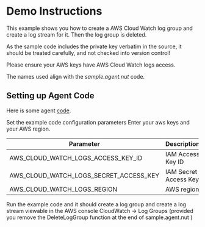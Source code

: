 # Demo Instructions

This example shows you how to create a AWS Cloud Watch log group and create a log stream for it. Then the log group is deleted.

As the sample code includes the private key verbatim in the source, it should be treated carefully, and not checked into version control!


Please ensure your AWS keys have AWS Cloud Watch logs access.

The names used align with the *sample.agent.nut* code.

## Setting up Agent Code

Here is some agent [code](sample.agent.nut).

Set the example code configuration parameters Enter your aws keys and your AWS region.

Parameter             			 		| Description
--------------------------------------- | -----------
AWS_CLOUD_WATCH_LOGS_ACCESS_KEY_ID		| IAM Access Key ID
AWS_CLOUD_WATCH_LOGS_SECRET_ACCESS_KEY	| IAM Secret Access Key
AWS_CLOUD_WATCH_LOGS_REGION				| AWS region

Run the example code and it should create a log group and create a log stream viewable in the AWS console CloudWatch -> Log Groups (provided you remove the DeleteLogGroup function at the end of sample.agent.nut )
